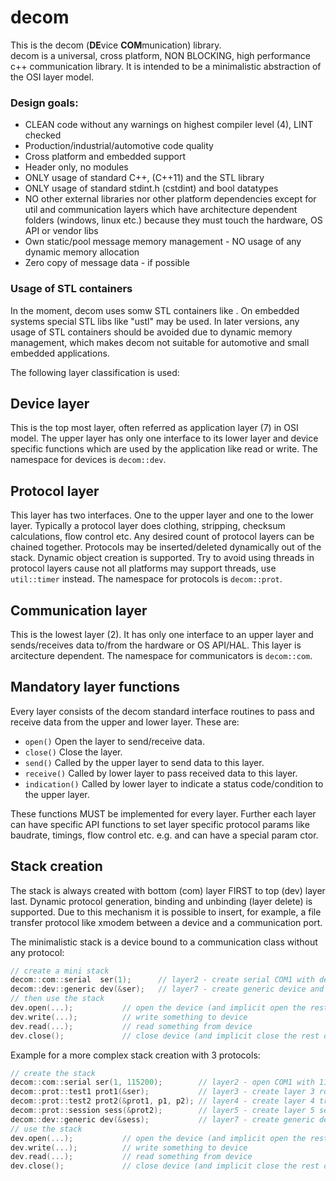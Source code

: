 # decom

This is the decom (**DE**vice **COM**munication) library.  
decom is a universal, cross platform, NON BLOCKING, high performance c++ communication library.
It is intended to be a minimalistic abstraction of the OSI layer model.

### Design goals:
- CLEAN code without any warnings on highest compiler level (4), LINT checked
- Production/industrial/automotive code quality
- Cross platform and embedded support
- Header only, no modules
- ONLY usage of standard C++, (C++11) and the STL library
- ONLY usage of standard stdint.h (cstdint) and bool datatypes
- NO other external libraries nor other platform dependencies except for util and communication layers which have architecture dependent folders (windows, linux etc.) because they must touch the hardware, OS API or vendor libs
- Own static/pool message memory management - NO usage of any dynamic memory allocation
- Zero copy of message data - if possible

### Usage of STL containers
In the moment, decom uses somw STL containers like <vector>.
On embedded systems special STL libs like "ustl" may be used.
In later versions, any usage of STL containers should be avoided due to dynamic memory management, which makes decom not suitable for automotive and small embedded applications.

The following layer classification is used:

## Device layer
This is the top most layer, often referred as application layer (7) in OSI model.
The upper layer has only one interface to its lower layer and device specific functions which
are used by the application like read or write.
The namespace for devices is `decom::dev`.

## Protocol layer
This layer has two interfaces. One to the upper layer and one to the lower layer.
Typically a protocol layer does clothing, stripping, checksum calculations, flow control etc.
Any desired count of protocol layers can be chained together.
Protocols may be inserted/deleted dynamically out of the stack. Dynamic object creation is supported.
Try to avoid using threads in protocol layers cause not all platforms may support threads, use `util::timer` instead.
The namespace for protocols is `decom::prot`.

## Communication layer
This is the lowest layer (2). It has only one interface to an upper layer and sends/receives data to/from the hardware or OS API/HAL.
This layer is arcitecture dependent.
The namespace for communicators is `decom::com`.

## Mandatory layer functions
Every layer consists of the decom standard interface routines to pass and receive data from the upper and lower layer. These are:

- `open()`
  Open the layer to send/receive data.
- `close()`
  Close the layer.
- `send()`
  Called by the upper layer to send data to this layer.
- `receive()`
  Called by lower layer to pass received data to this layer.
- `indication()`
  Called by lower layer to indicate a status code/condition to the upper layer.

These functions MUST be implemented for every layer.
Further each layer can have specific API functions to set layer specific protocol params
like baudrate, timings, flow control etc. e.g. and can have a special param ctor.


## Stack creation
The stack is always created with bottom (com) layer FIRST to top (dev) layer last.
Dynamic protocol generation, binding and unbinding (layer delete) is supported.
Due to this mechanism it is possible to insert, for example, a file transfer protocol like
xmodem between a device and a communication port.


The minimalistic stack is a device bound to a communication class without any protocol:

```c++
// create a mini stack
decom::com::serial  ser(1);      // layer2 - create serial COM1 with default params
decom::dev::generic dev(&ser);   // layer7 - create generic device and bind it directly to serial interface
// then use the stack
dev.open(...);           // open the device (and implicit open the rest of the stack)
dev.write(...);          // write something to device
dev.read(...);           // read something from device
dev.close();             // close device (and implicit close the rest of the stack)
```

Example for a more complex stack creation with 3 protocols:

```c++
// create the stack
decom::com::serial ser(1, 115200);        // layer2 - open COM1 with 115 kBaud and default params
decom::prot::test1 prot1(&ser);           // layer3 - create layer 3 routing protocol
decom::prot::test2 prot2(&prot1, p1, p2); // layer4 - create layer 4 transport protocol with additional params P1 and P2
decom::prot::session sess(&prot2);        // layer5 - create layer 5 session protocol
decom::dev::generic dev(&sess);           // layer7 - create generic device and bind to session protcol
// use the stack
dev.open(...);           // open the device (and implicit open the rest of the stack)
dev.write(...);          // write something to device
dev.read(...);           // read something from device
dev.close();             // close device (and implicit close the rest of the stack)
```
